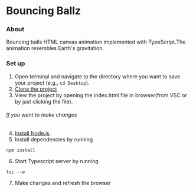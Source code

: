 # Bouncing Ballz
### About

Bouncing balls HTML canvas animation implemented with TypeScript.The animation resembles Earth's gravitation.

### Set up
1. Open terminal and navigate to the directory where you want to save your project (e.g., `cd Desktop`).
2. [Clone the project](https://github.com/Arman2409/BouncingBallz.git)
3. View the project by opening the index.html file in browser(from VSC  or by just clicking the file).

###### If you want to make changes
4. [Install Node.js](https://nodejs.org).
5. Install dependencies by running 
```
npm install
``` 
6. Start Typescript server by running 
```
tsc --w
```
7. Make changes and refresh the browser 
